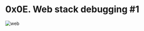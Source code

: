 # 0x0E. Web stack debugging #1

![web](https://github.com/Medo20300/alx-system_engineering-devops/assets/135258669/317820b1-a820-48ee-ab9f-d326f7f5da05)
